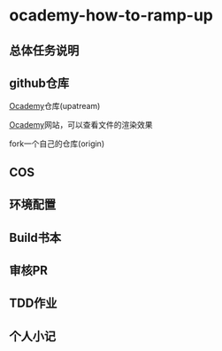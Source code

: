 # ocademy-how-to-ramp-up
## 总体任务说明

## github仓库
[Ocademy](https://github.com/ocademy-ai/machine-learning)仓库(upatream)

[Ocademy](https://press.ocademy.cc/intro.html)网站，可以查看文件的渲染效果

fork一个自己的仓库(origin)
## COS
## 环境配置
## Build书本
## 审核PR
## TDD作业
## 个人小记
